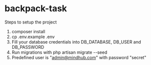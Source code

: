 # backpack-task

Steps to setup the project
1. composer install
2. cp .env.example .env
3. Fill your database credentials into DB_DATABASE, DB_USER and DB_PASSWORD
4. Run migrations with php artisan migrate --seed
5. Predefined user is "admin@mindhub.com" with password "secret"
